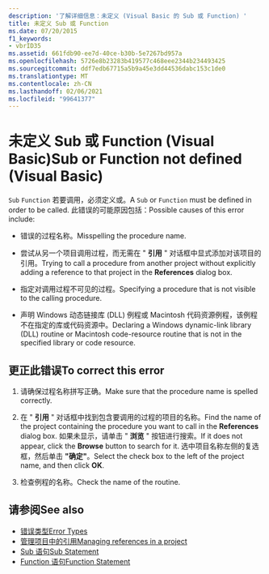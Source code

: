 ```yaml
---
description: '了解详细信息：未定义 (Visual Basic 的 Sub 或 Function) '
title: 未定义 Sub 或 Function
ms.date: 07/20/2015
f1_keywords:
- vbrID35
ms.assetid: 661fdb90-ee7d-40ce-b30b-5e7267bd957a
ms.openlocfilehash: 5726e8b23283b419577c468eee2344b234493425
ms.sourcegitcommit: ddf7edb67715a5b9a45e3dd44536dabc153c1de0
ms.translationtype: MT
ms.contentlocale: zh-CN
ms.lasthandoff: 02/06/2021
ms.locfileid: "99641377"
---
```

# <a name="sub-or-function-not-defined-visual-basic"></a><span data-ttu-id="2138b-103">未定义 Sub 或 Function (Visual Basic)</span><span class="sxs-lookup"><span data-stu-id="2138b-103">Sub or Function not defined (Visual Basic)</span></span>

<span data-ttu-id="2138b-104">`Sub` `Function` 若要调用，必须定义或。</span><span class="sxs-lookup"><span data-stu-id="2138b-104">A `Sub` or `Function` must be defined in order to be called.</span></span> <span data-ttu-id="2138b-105">此错误的可能原因包括：</span><span class="sxs-lookup"><span data-stu-id="2138b-105">Possible causes of this error include:</span></span>  
  
- <span data-ttu-id="2138b-106">错误的过程名称。</span><span class="sxs-lookup"><span data-stu-id="2138b-106">Misspelling the procedure name.</span></span>  
  
- <span data-ttu-id="2138b-107">尝试从另一个项目调用过程，而无需在 " **引用** " 对话框中显式添加对该项目的引用。</span><span class="sxs-lookup"><span data-stu-id="2138b-107">Trying to call a procedure from another project without explicitly adding a reference to that project in the **References** dialog box.</span></span>  
  
- <span data-ttu-id="2138b-108">指定对调用过程不可见的过程。</span><span class="sxs-lookup"><span data-stu-id="2138b-108">Specifying a procedure that is not visible to the calling procedure.</span></span>  
  
- <span data-ttu-id="2138b-109">声明 Windows 动态链接库 (DLL) 例程或 Macintosh 代码资源例程，该例程不在指定的库或代码资源中。</span><span class="sxs-lookup"><span data-stu-id="2138b-109">Declaring a Windows dynamic-link library (DLL) routine or Macintosh code-resource routine that is not in the specified library or code resource.</span></span>  
  
## <a name="to-correct-this-error"></a><span data-ttu-id="2138b-110">更正此错误</span><span class="sxs-lookup"><span data-stu-id="2138b-110">To correct this error</span></span>  
  
1. <span data-ttu-id="2138b-111">请确保过程名称拼写正确。</span><span class="sxs-lookup"><span data-stu-id="2138b-111">Make sure that the procedure name is spelled correctly.</span></span>  
  
2. <span data-ttu-id="2138b-112">在 " **引用** " 对话框中找到包含要调用的过程的项目的名称。</span><span class="sxs-lookup"><span data-stu-id="2138b-112">Find the name of the project containing the procedure you want to call in the **References** dialog box.</span></span> <span data-ttu-id="2138b-113">如果未显示，请单击 " **浏览** " 按钮进行搜索。</span><span class="sxs-lookup"><span data-stu-id="2138b-113">If it does not appear, click the **Browse** button to search for it.</span></span> <span data-ttu-id="2138b-114">选中项目名称左侧的复选框，然后单击 **"确定"**。</span><span class="sxs-lookup"><span data-stu-id="2138b-114">Select the check box to the left of the project name, and then click **OK**.</span></span>  
  
3. <span data-ttu-id="2138b-115">检查例程的名称。</span><span class="sxs-lookup"><span data-stu-id="2138b-115">Check the name of the routine.</span></span>  
  
## <a name="see-also"></a><span data-ttu-id="2138b-116">请参阅</span><span class="sxs-lookup"><span data-stu-id="2138b-116">See also</span></span>

- [<span data-ttu-id="2138b-117">错误类型</span><span class="sxs-lookup"><span data-stu-id="2138b-117">Error Types</span></span>](../../programming-guide/language-features/error-types.md)
- [<span data-ttu-id="2138b-118">管理项目中的引用</span><span class="sxs-lookup"><span data-stu-id="2138b-118">Managing references in a project</span></span>](/visualstudio/ide/managing-references-in-a-project)
- [<span data-ttu-id="2138b-119">Sub 语句</span><span class="sxs-lookup"><span data-stu-id="2138b-119">Sub Statement</span></span>](../statements/sub-statement.md)
- [<span data-ttu-id="2138b-120">Function 语句</span><span class="sxs-lookup"><span data-stu-id="2138b-120">Function Statement</span></span>](../statements/function-statement.md)
